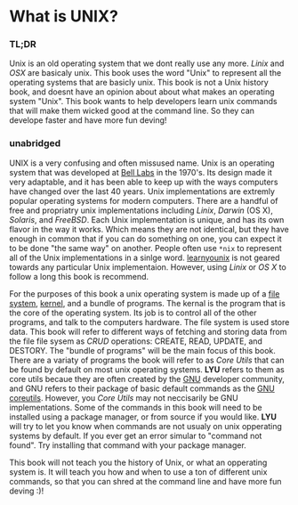 # What is UNIX?

### TL;DR
Unix is an old operating system that we dont really use any more. _Linix_ and _OSX_ are basicaly unix. This book uses the word "Unix" to represent all the operating systems that are basicly unix. This book is not a Unix history book, and doesnt have an opinion about about what makes an operating system "Unix". This book wants to help developers learn unix commands that will make them wicked good at the command line. So they can develope faster and have more fun deving!  
 
### unabridged
UNIX is a very confusing and often missused name. Unix is an operating system that was developed at [Bell Labs](https://en.wikipedia.org/wiki/Bell_Labs) in the 1970's. Its design made it very adaptable, and it has been able to keep up with the ways computers have changed over the last 40 years. Unix implementations are extremly popular operating systems for modern computers. There are a handful of free and propriatry unix implementations including _Linix_, _Darwin_ (OS X), _Solaris_, and _FreeBSD_. Each Unix implementation is unique, and has its own flavor in the way it works. Which means they are not identical, but they have enough in common that if you can do something on one, you can expect it to be done "the same way" on another. People often use `*nix` to represent all of the Unix implementations in a sinlge word. [learnyounix](README.md) is not geared towards any particular Unix implementaion. However, using _Linix_ or _OS X_ to follow a long this book is recommend.  

For the purposes of this book a unix operating system is made up of a [file system](https://en.wikipedia.org/wiki/File_system), [kernel](https://en.wikipedia.org/wiki/Kernel_(operating_system)), and a bundle of programs. The kernal is the program that is the core of the operating system. Its job is to control all of the other programs, and talk to the computers hardware. The file system is used store data. This book will refer to different ways of fetching and storing data from the file file sysem as _CRUD_ operations: CREATE, READ, UPDATE, and DESTORY. The "bundle of programs" will be the main focus of this book. There are a variaty of programs the book will refer to as _Core Utils_ that can be found by default on most unix operating systems. **LYU** refers to them as core utils becaue they are often created by the [GNU](http://www.gnu.org/) developer community, and GNU refers to their package of basic default commands as the [GNU coreutils](http://www.gnu.org/software/coreutils/coreutils.html). However, you _Core Utils_ may not neccisarily be GNU implementations. Some of the commands in this book will need to be installed using a package manager, or from source if you would like. **LYU** will try to let you know when commands are not usualy on unix opperating systems by default. If you ever get an error simular to "command not found". Try installing that command with your package manager.  

This book will not teach you the history of Unix, or what an opperating system is. It will teach you how and when to use a ton of different unix commands, so that you can shred at the command line and have more fun deving :)!  

